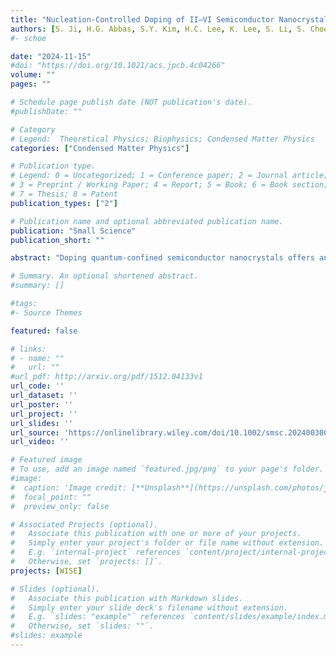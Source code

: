 ```yaml
---
title: "Nucleation-Controlled Doping of II–VI Semiconductor Nanocrystals Mediated by Magic-Sized Clusters"
authors: [S. Ji, H.G. Abbas, S.Y. Kim, H.C. Lee, K. Lee, S. Li, S. Choe, H. Ahn, S. Ringe, J. Yang]
#- schoe

date: "2024-11-15"
#doi: "https://doi.org/10.1021/acs.jpcb.4c04266"
volume: ""
pages: ""

# Schedule page publish date (NOT publication's date).
#publishDate: ""

# Category
# Legend:  Theoretical Physics; Biophysics; Condensed Matter Physics
categories: ["Condensed Matter Physics"]

# Publication type.
# Legend: 0 = Uncategorized; 1 = Conference paper; 2 = Journal article;
# 3 = Preprint / Working Paper; 4 = Report; 5 = Book; 6 = Book section;
# 7 = Thesis; 8 = Patent
publication_types: ["2"]

# Publication name and optional abbreviated publication name.
publication: "Small Science"
publication_short: ""

abstract: "Doping quantum-confined semiconductor nanocrystals offers an effective way to tailor their unique properties. However, the inherent challenges of nanoscale doping processes, such as the low probability of successful doping, have hindered their practical applications. Nucleation-controlled doping has emerged as a potential solution, but a comprehensive mechanistic understanding of this process is lacking. Herein, the nucleation-controlled doping process facilitated by magic-sized cluster intermediates is elucidated. This approach enables the synthesis of 2D ZnSe quantum nanoribbons with two distinct doping sites. Remarkably, the identity of the dopants plays a critical role in determining the chemical pathways of nucleation-controlled doping. Substitutional doping of magic-sized clusters with Mn2+ ions leads to successful substitutional doping of the final 2D nanocrystals. Conversely, Co2+ ions, initially occupying substitutional positions in the magic-sized cluster intermediates, relocate to alternative sites, such as interstitial sites, in the final nanocrystals. First-principle calculations of dopant formation energies support these experimental findings, demonstrating the thermodynamic favorability of specific dopant site preferences. Moreover, a consistent tendency is observed in CdSe nanocrystals, suggesting that the proposed doping mechanism is generally applicable to II–VI semiconductors. This study will advance the controlled synthesis of various doped semiconductor nanocrystals using nucleation-controlled doping processes."

# Summary. An optional shortened abstract.
#summary: []

#tags:
#- Source Themes

featured: false

# links:
# - name: ""
#   url: ""
#url_pdf: http://arxiv.org/pdf/1512.04133v1
url_code: ''
url_dataset: ''
url_poster: ''
url_project: ''
url_slides: ''
url_source: 'https://onlinelibrary.wiley.com/doi/10.1002/smsc.202400300'
url_video: ''

# Featured image
# To use, add an image named `featured.jpg/png` to your page's folder.
#image:
#  caption: 'Image credit: [**Unsplash**](https://unsplash.com/photos/jdD8gXaTZsc)'
#  focal_point: ""
#  preview_only: false

# Associated Projects (optional).
#   Associate this publication with one or more of your projects.
#   Simply enter your project's folder or file name without extension.
#   E.g. `internal-project` references `content/project/internal-project/index.md`.
#   Otherwise, set `projects: []`.
projects: [WISE]

# Slides (optional).
#   Associate this publication with Markdown slides.
#   Simply enter your slide deck's filename without extension.
#   E.g. `slides: "example"` references `content/slides/example/index.md`.
#   Otherwise, set `slides: ""`.
#slides: example
---
```


